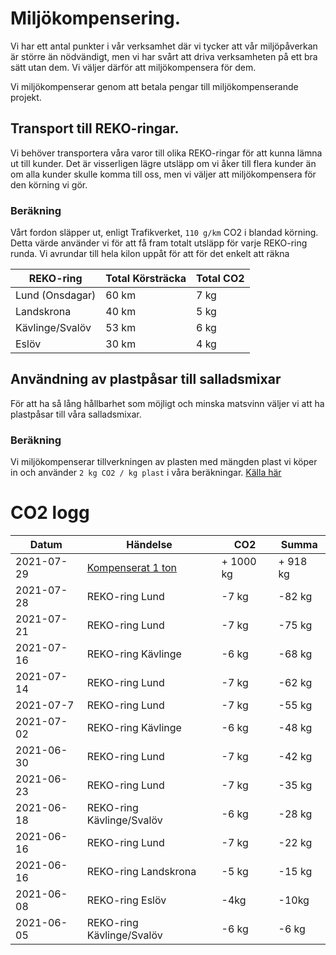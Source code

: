 # Miljökompensering.

Vi har ett antal punkter i vår verksamhet där vi tycker att vår miljöpåverkan är större 
än nödvändigt, men vi har svårt att driva verksamheten på ett bra sätt utan dem. 
Vi väljer därför att miljökompensera för dem. 

Vi miljökompenserar genom att betala pengar till miljökompenserande projekt.



## Transport till REKO-ringar. 

Vi behöver transportera våra varor till olika REKO-ringar för att kunna lämna ut till 
kunder. Det är visserligen lägre utsläpp om vi åker till flera kunder än om alla kunder 
skulle komma till oss, men vi väljer att miljökompensera för den körning vi gör.

### Beräkning

Vårt fordon släpper ut, enligt Trafikverket,  `110 g/km` CO2 i blandad körning.
Detta värde använder vi för att få fram totalt utsläpp för varje REKO-ring runda. Vi 
avrundar till hela kilon uppåt för att för det enkelt att räkna

REKO-ring | Total Körsträcka | Total CO2
--- | --- | ---
Lund (Onsdagar) | 60 km | 7 kg
Landskrona | 40 km | 5 kg
Kävlinge/Svalöv | 53 km | 6 kg
Eslöv | 30 km | 4 kg

## Användning av plastpåsar till salladsmixar

För att ha så lång hållbarhet som möjligt och minska matsvinn väljer vi att ha 
plastpåsar till våra salladsmixar. 

### Beräkning
Vi miljökompenserar tillverkningen av plasten med mängden plast vi köper in och använder 
`2 kg CO2 / kg plast` i våra beräkningar. 
[Källa här](https://winnipeg.ca/finance/findata/matmgt/documents/2012/682-2012/682-2012_Appendix_H-WSTP_South_End_Plant_Process_Selection_Report/Appendix%207.pdf)



# CO2 logg

Datum | Händelse | CO2 | Summa
--- | --- | --- | ---
2021-07-29 | [Kompenserat 1 ton](co2-certificates/co2-cert-2021-07-29.pdf) | + 1000 kg | + 918 kg 
2021-07-28 | REKO-ring Lund | -7 kg | -82 kg
2021-07-21 | REKO-ring Lund | -7 kg | -75 kg
2021-07-16 | REKO-ring Kävlinge | -6 kg | -68 kg
2021-07-14 | REKO-ring Lund | -7 kg | -62 kg
2021-07-7 | REKO-ring Lund | -7 kg | -55 kg
2021-07-02 | REKO-ring Kävlinge | -6 kg | -48 kg
2021-06-30 | REKO-ring Lund | -7 kg | -42 kg
2021-06-23 | REKO-ring Lund | -7 kg | -35 kg
2021-06-18 | REKO-ring Kävlinge/Svalöv | -6 kg | -28 kg
2021-06-16 | REKO-ring Lund | -7 kg | -22 kg 
2021-06-16 | REKO-ring Landskrona | -5 kg | -15 kg
2021-06-08 | REKO-ring Eslöv | -4kg | -10kg
2021-06-05 | REKO-ring Kävlinge/Svalöv | -6 kg | -6 kg


